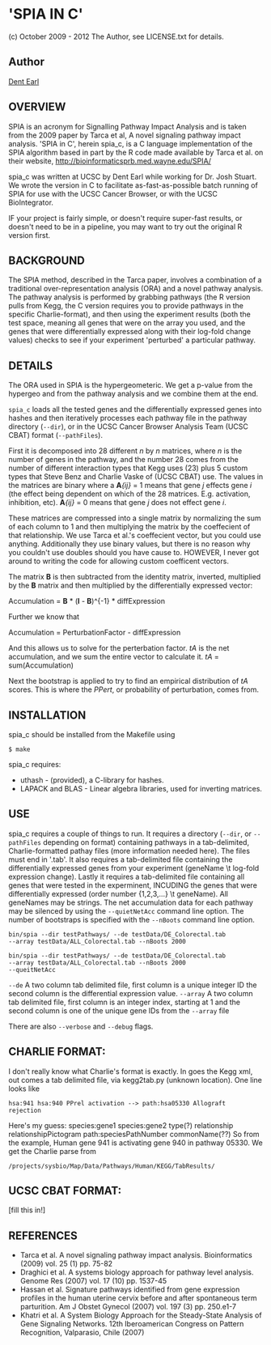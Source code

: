 # 'SPIA IN C'
(c) October 2009 - 2012 The Author, see LICENSE.txt for details.

## Author
[Dent Earl](https://github.com/dentearl/)

## OVERVIEW
  SPIA is an acronym for Signalling Pathway Impact Analysis and is taken from
the 2009 paper by Tarca et al, A novel signaling pathway impact analysis. 
'SPIA in C', herein spia_c, is a C language implementation of the SPIA algorithm
based in part by the R code made available by Tarca et al. on their website,
http://bioinformaticsprb.med.wayne.edu/SPIA/

spia_c was written at UCSC by Dent Earl while working for Dr. Josh Stuart.
We wrote the version in C to facilitate as-fast-as-possible batch running of
SPIA for use with the UCSC Cancer Browser, or with the UCSC BioIntegrator.

IF your project is fairly simple, or doesn't require super-fast results, or
doesn't need to be in a pipeline, you may want to try out the original R version first.

## BACKGROUND
The SPIA method, described in the Tarca paper, involves a combination of a
traditional over-representation analysis (ORA) and a novel pathway analysis.
The pathway analysis is performed by grabbing pathways (the R version pulls
from Kegg, the C version requires you to provide pathways in the specific
Charlie-format), and then using the experiment results (both the test space,
meaning all genes that were on the array you used, and the genes that were
differentially expressed along with their log-fold change values) checks to
see if your experiment 'perturbed' a particular pathway.

## DETAILS
The ORA used in SPIA is the hypergeometeric. We get a p-value from the hypergeo
and from the pathway analysis and we combine them at the end.

<code>spia_c</code> loads all the tested genes and the differentially expressed genes into
hashes and then iteratively processes each pathway file in the pathway directory
(<code>--dir</code>), or in the UCSC Cancer Browser Analysis Team (UCSC CBAT)
format (<code>--pathFiles</code>).

First it is decomposed into 28 different _n_ by _n_ matrices, where _n_ is the 
number of genes in the pathway, and the number 28 comes from the number 
of different interaction types that Kegg uses (23) plus 5 custom 
types that Steve Benz and Charlie Vaske of (UCSC CBAT) use. The values in the matrices are
binary where a **A**_{ij}_ = 1 means that gene _j_ effects gene _i_ (the effect
being dependent on which of the 28 matrices. E.g. activation, inhibition, etc).
**A**_{ij}_ = 0 means that gene _j_ does not effect gene _i_.

These matrices are compressed into a single matrix by normalizing the sum of each
column to 1 and then multiplying the matrix by the coeffecient of that relationship.
We use Tarca et al.'s coeffecient vector, but you could use anything. Additionally
they use binary values, but there is no reason why you couldn't use doubles should
you have cause to. HOWEVER, I never got around to writing the code for allowing
custom coefficent vectors.

The matrix **B** is then subtracted from the identity matrix, inverted, multiplied by the
**B** matrix and then multiplied by the differentially expressed vector:

Accumulation = **B** * (**I** - **B**)^{-1} * diffExpression

Further we know that

Accumulation = PerturbationFactor - diffExpression

And this allows us to solve for the perterbation factor. _tA_ is the net accumulation,
and we sum the entire vector to calculate it.
_tA_ = sum(Accumulation)

Next the bootstrap is applied to try to find an empirical distribution of _tA_ scores.
This is where the _PPert_, or probability of perturbation, comes from.

## INSTALLATION
spia_c should be installed from the Makefile using

<code>$ make </code>

spia_c requires:

* uthash - (provided), a C-library for hashes.
* LAPACK and BLAS - Linear algebra libraries, used for inverting matrices.

## USE
spia_c requires a couple of things to run. It requires a directory
(<code>--dir</code>, or <code>--pathFiles</code> depending on format)
containing pathways in a tab-delimited, Charlie-formatted pathay files
(more information needed here). The files must end in '.tab'. It also requires a
tab-delimited file containing the differentially expressed genes from your 
experiment (geneName \t log-fold expression change). Lastly it requires a
tab-delimited file containing all genes that were tested in the experminent,
INCUDING the genes that were differentially expressed (order number 
{1,2,3,...} \t geneName). All geneNames may be strings. The net accumulation
data for each pathway may be silenced by using the <code>--quietNetAcc</code> command line
option. The number of bootstraps is specified with the <code>--nBoots</code> command line
option.

<code>bin/spia --dir testPathways/ --de testData/DE_Colorectal.tab  --array testData/ALL_Colorectal.tab --nBoots 2000</code>

<code>bin/spia --dir testPathways/ --de testData/DE_Colorectal.tab  --array testData/ALL_Colorectal.tab --nBoots 2000 --queitNetAcc</code>

<code>--de</code> A two column tab delimited file, first column is a unique integer ID 
the second column is the differential expression value.
<code>--array</code> A two column tab delimited file, first column is an integer index, 
starting at 1 and the second column is one of the unique gene IDs from the <code>--array</code> file


There are also <code>--verbose</code> and <code>--debug</code> flags.

## CHARLIE FORMAT:
I don't really know what Charlie's format is exactly. In goes the Kegg xml, out
comes a tab delimited file, via kegg2tab.py (unknown location). One line looks like

<code>hsa:941	hsa:940	PPrel	activation	-->	path:hsa05330	Allograft rejection</code>

Here's my guess:
species:gene1 species:gene2 type(?) relationship relationshipPictogram path:speciesPathNumber commonName(??)
So from the example, Human gene 941 is activating gene 940 in pathway 05330.
We get the Charlie parse from

<code>/projects/sysbio/Map/Data/Pathways/Human/KEGG/TabResults/</code>

## UCSC CBAT FORMAT:
[fill this in!]

## REFERENCES
* Tarca et al. A novel signaling pathway impact analysis. Bioinformatics (2009) vol. 25 (1) pp. 75-82
* Draghici et al. A systems biology approach for pathway level analysis. Genome Res (2007) vol. 17 (10) pp. 1537-45
* Hassan et al. Signature pathways identified from gene expression profiles in the human uterine cervix before and after spontaneous term parturition. Am J Obstet Gynecol (2007) vol. 197 (3) pp. 250.e1-7
* Khatri et al. A System Biology Approach for the Steady-State Analysis of Gene Signaling Networks. 12th Iberoamerican Congress on Pattern Recognition, Valparasio, Chile (2007)
